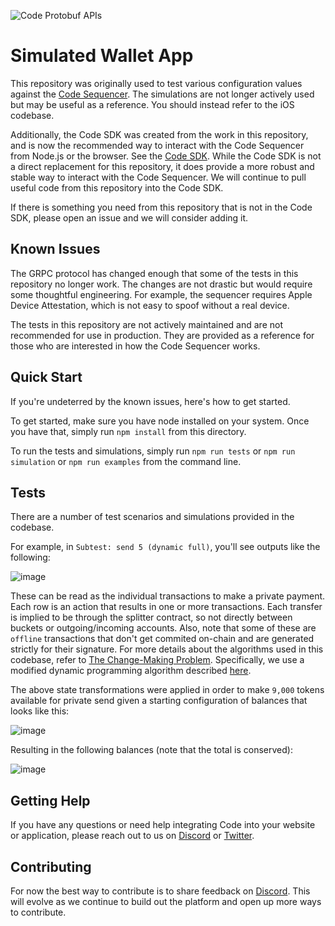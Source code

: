 ![Code Protobuf APIs](https://github.com/code-wallet/code-sim/assets/623790/c15e0f9b-8103-44f2-b8d9-49f0be865702)

# Simulated Wallet App

This repository was originally used to test various configuration values against the [Code Sequencer](https://code-wallet.github.io/code-sdk/docs/reference/sequencer.html). The simulations are not longer actively used but may be useful as a reference. You should instead refer to the iOS codebase.

Additionally, the Code SDK was created from the work in this repository, and is now the recommended way to interact with the Code Sequencer from Node.js or the browser. See the [Code SDK](https://sdk.getcode.com). While the Code SDK is not a direct replacement for this repository, it does provide a more robust and stable way to interact with the Code Sequencer. We will continue to pull useful code from this repository into the Code SDK.

If there is something you need from this repository that is not in the Code SDK, please open an issue and we will consider adding it.

## Known Issues

The GRPC protocol has changed enough that some of the tests in this repository no longer work. The changes are not drastic but would require some thoughtful engineering. For example, the sequencer requires Apple Device Attestation, which is not easy to spoof without a real device.

The tests in this repository are not actively maintained and are not recommended for use in production. They are provided as a reference for those who are interested in how the Code Sequencer works.

## Quick Start

If you're undeterred by the known issues, here's how to get started.

To get started, make sure you have node installed on your system. Once you have that, simply run `npm install` from this directory.

To run the tests and simulations, simply run `npm run tests` or `npm run simulation` or `npm run examples` from the command line.

## Tests

There are a number of test scenarios and simulations provided in the codebase.

For example, in `Subtest: send 5 (dynamic full)`, you'll see outputs like the following:

![image](https://github.com/code-wallet/code-sim/assets/623790/b1668dc3-64ec-430c-9c64-19133fd938ed)

These can be read as the individual transactions to make a private payment. Each row is an action that results in one or more transactions. Each transfer is implied to be through the splitter contract, so not directly between buckets or outgoing/incoming accounts. Also, note that some of these are `offline` transactions that don't get commited on-chain and are generated strictly for their signature. For more details about the algorithms used in this codebase, refer to [The Change-Making Problem](https://www.semanticscholar.org/paper/The-Change-Making-Problem-Wright/8590f4bc02b7d169a63749c963b32054f1d054d0). Specifically, we use a modified dynamic programming algorithm described [here](https://github.com/code-wallet/code-typescript-client/blob/main/src/types/Organizer.ts#L700-L724).

The above state transformations were applied in order to make `9,000` tokens available for private send given a starting configuration of balances that looks like this:

![image](https://github.com/code-wallet/code-sim/assets/623790/af6f5b40-3373-47d3-905f-5440ca5c1c02)

Resulting in the following balances (note that the total is conserved):

![image](https://github.com/code-wallet/code-sim/assets/623790/2d115406-e192-48fd-b1e3-47d404356966)




## Getting Help

If you have any questions or need help integrating Code into your website or application, please reach out to us on [Discord](https://discord.gg/T8Tpj8DBFp) or [Twitter](https://twitter.com/getcode).

##  Contributing

For now the best way to contribute is to share feedback on [Discord](https://discord.gg/T8Tpj8DBFp). This will evolve as we continue to build out the platform and open up more ways to contribute. 
